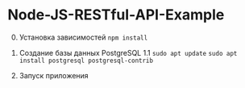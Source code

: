 # Node-JS-RESTful-API-Example

0. Установка зависимостей `npm install`
1. Создание базы данных PostgreSQL
    1.1 `sudo apt update`
        `sudo apt install postgresql postgresql-contrib`

3. Запуск приложения
